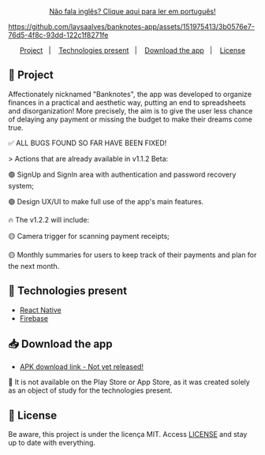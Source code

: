<p align="center">
  <a href="https://github.com/laysaalves/banknotes-app/blob/main/README-PTBR.md">Não fala inglês? Clique aqui para ler em português!</a>
  </p>

https://github.com/laysaalves/banknotes-app/assets/151975413/3b0576e7-76d5-4f8c-93dd-122c1f8271fe

<p align="center">  
  <a href="#-project">Project</a>&nbsp;&nbsp;&nbsp;|&nbsp;&nbsp;&nbsp;
  <a href="#-technologies-present">Technologies present</a>&nbsp;&nbsp;&nbsp;|&nbsp;&nbsp;&nbsp;
  <a href="#-download-the-app">Download the app</a>&nbsp;&nbsp;&nbsp;|&nbsp;&nbsp;&nbsp;
  <a href="#-license">License</a>
</p>

## 🎯 Project

<p>Affectionately nicknamed "Banknotes", the app was developed to organize finances in a practical and aesthetic way, putting an end to spreadsheets and disorganization! More precisely, the aim is to give the user less chance of delaying any payment or missing the budget to make their dreams come true.</p>
<p>✅ ALL BUGS FOUND SO FAR HAVE BEEN FIXED!<p>
<p>> Actions that are already available in v1.1.2 Beta:</p>
<p align="left">🟢 SignUp and SignIn area with authentication and password recovery system;</p>
<p align="left">🟢 Design UX/UI to make full use of the app's main features.</p>
<p>🔥 The v1.2.2 will include:<p>
<p align="left">🟡 Camera trigger for scanning payment receipts;</p>
<p align="left">🟡 Monthly summaries for users to keep track of their payments and plan for the next month.</p>

## 🚀 Technologies present

- [React Native](https://reactnative.dev/)
- [Firebase](https://firebase.google.com/)

## 📥 Download the app

- [APK download link - Not yet released!](https://www.linkedin.com/in/laysaalves/)
<p>🚨 It is not available on the Play Store or App Store, as it was created solely as an object of study for the technologies present.</p>

## 🔐 License

Be aware, this project is under the licença MIT. Access [LICENSE](LICENSE) and stay up to date with everything.
